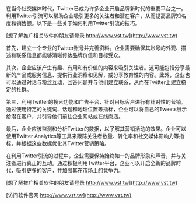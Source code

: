在当今社交媒体时代，Twitter已成为许多企业开启品牌新时代的重要平台之一。利用Twitter引流可以帮助企业吸引更多的关注者和潜在客户，从而提高品牌知名度和销售额。以下是一些关于如何利用Twitter引流的技巧。

[想了解推广相关软件的朋友请登录 http://www.vst.tw](http://www.vst.tw)

首先，建立一个专业的Twitter账号并完善资料。企业需要确保其账号的外观、描述和联系信息都能够清晰传达品牌价值和目标受众。

其次，企业应该产生有趣、有用和有价值的内容来吸引关注者。这可能包括分享最新的产品或服务信息、提供行业洞察和见解，或分享教育性的内容。此外，企业也可以通过对话与粉丝互动，回答问题并与他们建立联系，从而在Twitter上建立稳定的社群。

第三，利用Twitter的搜索功能和广告平台，针对目标客户进行有针对性的营销。通过使用特定的关键词、话题和地理位置等指标，企业可以将自己的Tweets展示给潜在客户，并引导他们前往企业网站或在线商店。

最后，企业应该监测和分析Twitter的数据，以了解其营销活动的效果。企业可以使用Twitter Analytics等工具来跟踪关注者数量、转化率和社交媒体影响力等指标，并根据这些数据优化其Twitter营销策略。

在利用Twitter引流的过程中，企业需要保持始终如一的品牌形象和声音，并与关注者进行真正的互动。通过积极利用Twitter平台，企业可以开启全新的品牌时代，吸引更多的客户，并加强其在市场上的竞争力。

[想了解推广相关软件的朋友请登录 http://www.vst.tw](http://www.vst.tw)


[访问软件官网 http://www.vst.tw](http://www.vst.tw)
